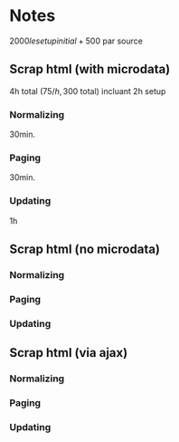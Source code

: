 # Notes

2000$le setup initial + 500$ par source

## Scrap html (with microdata)

4h total (75$/h, 300$ total)
incluant 2h setup

### Normalizing

30min.

### Paging

30min.

### Updating

1h

## Scrap html (no microdata)

### Normalizing

### Paging

### Updating

## Scrap html (via ajax)

### Normalizing

### Paging

### Updating
